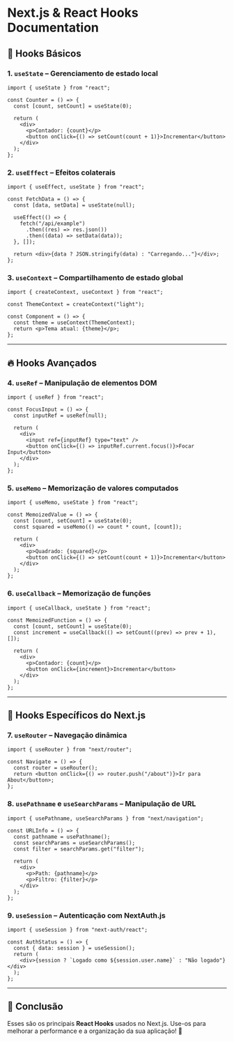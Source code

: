 # Next.js & React Hooks Documentation

## 📌 Hooks Básicos

### 1. `useState` – Gerenciamento de estado local

```tsx
import { useState } from "react";

const Counter = () => {
  const [count, setCount] = useState(0);

  return (
    <div>
      <p>Contador: {count}</p>
      <button onClick={() => setCount(count + 1)}>Incrementar</button>
    </div>
  );
};
```

### 2. `useEffect` – Efeitos colaterais

```tsx
import { useEffect, useState } from "react";

const FetchData = () => {
  const [data, setData] = useState(null);

  useEffect(() => {
    fetch("/api/example")
      .then((res) => res.json())
      .then((data) => setData(data));
  }, []);

  return <div>{data ? JSON.stringify(data) : "Carregando..."}</div>;
};
```

### 3. `useContext` – Compartilhamento de estado global

```tsx
import { createContext, useContext } from "react";

const ThemeContext = createContext("light");

const Component = () => {
  const theme = useContext(ThemeContext);
  return <p>Tema atual: {theme}</p>;
};
```

---

## 🔥 Hooks Avançados

### 4. `useRef` – Manipulação de elementos DOM

```tsx
import { useRef } from "react";

const FocusInput = () => {
  const inputRef = useRef(null);

  return (
    <div>
      <input ref={inputRef} type="text" />
      <button onClick={() => inputRef.current.focus()}>Focar Input</button>
    </div>
  );
};
```

### 5. `useMemo` – Memorização de valores computados

```tsx
import { useMemo, useState } from "react";

const MemoizedValue = () => {
  const [count, setCount] = useState(0);
  const squared = useMemo(() => count * count, [count]);

  return (
    <div>
      <p>Quadrado: {squared}</p>
      <button onClick={() => setCount(count + 1)}>Incrementar</button>
    </div>
  );
};
```

### 6. `useCallback` – Memorização de funções

```tsx
import { useCallback, useState } from "react";

const MemoizedFunction = () => {
  const [count, setCount] = useState(0);
  const increment = useCallback(() => setCount((prev) => prev + 1), []);

  return (
    <div>
      <p>Contador: {count}</p>
      <button onClick={increment}>Incrementar</button>
    </div>
  );
};
```

---

## 🚀 Hooks Específicos do Next.js

### 7. `useRouter` – Navegação dinâmica

```tsx
import { useRouter } from "next/router";

const Navigate = () => {
  const router = useRouter();
  return <button onClick={() => router.push("/about")}>Ir para About</button>;
};
```

### 8. `usePathname` e `useSearchParams` – Manipulação de URL

```tsx
import { usePathname, useSearchParams } from "next/navigation";

const URLInfo = () => {
  const pathname = usePathname();
  const searchParams = useSearchParams();
  const filter = searchParams.get("filter");

  return (
    <div>
      <p>Path: {pathname}</p>
      <p>Filtro: {filter}</p>
    </div>
  );
};
```

### 9. `useSession` – Autenticação com NextAuth.js

```tsx
import { useSession } from "next-auth/react";

const AuthStatus = () => {
  const { data: session } = useSession();
  return (
    <div>{session ? `Logado como ${session.user.name}` : "Não logado"}</div>
  );
};
```

---

## 📜 Conclusão

Esses são os principais **React Hooks** usados no Next.js. Use-os para melhorar a performance e a organização da sua aplicação! 🚀
